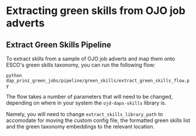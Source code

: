 # Extracting green skills from OJO job adverts

## Extract Green Skills Pipeline

To extract skills from a sample of OJO job adverts and map them onto ESCO's green skills taxonomy, you can run the following flow:

`python dap_prinz_green_jobs/pipeline/green_skills/extract_green_skills_flow.py`

The flow takes a number of parameters that will need to be changed, depending on where in your system the `ojd-daps-skills` library is.

Namely, you will need to change `extract_skills_library_path` to accomodate for moving the custom config file, the formatted green skills list and the green taxonomy embeddings to the relevant location.
